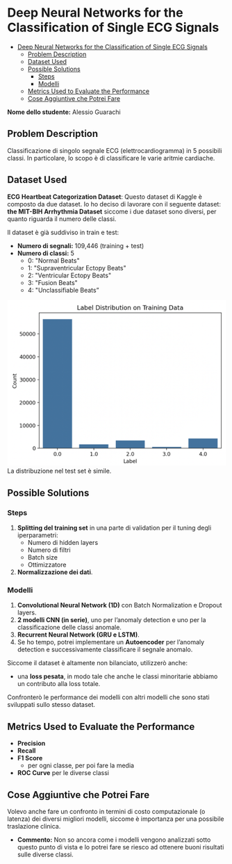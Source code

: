 # Deep Neural Networks for the Classification of Single ECG Signals

- [Deep Neural Networks for the Classification of Single ECG Signals](#deep-neural-networks-for-the-classification-of-single-ecg-signals)
  - [Problem Description](#problem-description)
  - [Dataset Used](#dataset-used)
  - [Possible Solutions](#possible-solutions)
    - [Steps](#steps)
    - [Modelli](#modelli)
  - [Metrics Used to Evaluate the Performance](#metrics-used-to-evaluate-the-performance)
  - [Cose Aggiuntive che Potrei Fare](#cose-aggiuntive-che-potrei-fare)


**Nome dello studente:** Alessio Guarachi

## Problem Description

Classificazione di singolo segnale ECG (elettrocardiogramma) in 5 possibili classi. In particolare, lo scopo è di classificare le varie aritmie cardiache.

## Dataset Used

**ECG Heartbeat Categorization Dataset**: Questo dataset di Kaggle è composto da due dataset. Io ho deciso di lavorare con il seguente dataset: **the MIT-BIH Arrhythmia Dataset** siccome i due dataset sono diversi, per quanto riguarda il numero delle classi.

Il dataset è già suddiviso in train e test:

- **Numero di segnali:** 109,446 (training + test)
- **Numero di classi:** 5
  - 0: "Normal Beats"
  - 1: "Supraventricular Ectopy Beats"
  - 2: "Ventricular Ectopy Beats"
  - 3: "Fusion Beats"
  - 4: "Unclassifiable Beats”

![](../img/class_distribution_train.png)
La distribuzione nel test set è simile.

## Possible Solutions

### Steps

1. **Splitting del training set** in una parte di validation per il tuning degli iperparametri:
   - Numero di hidden layers
   - Numero di filtri
   - Batch size
   - Ottimizzatore
2. **Normalizzazione dei dati**.

### Modelli

1. **Convolutional Neural Network (1D)** con Batch Normalization e Dropout layers.
2. **2 modelli CNN (in serie)**, uno per l’anomaly detection e uno per la classificazione delle classi anomale.
3. **Recurrent Neural Network (GRU e LSTM)**.
4. Se ho tempo, potrei implementare un **Autoencoder** per l’anomaly detection e successivamente classificare il segnale anomalo.

Siccome il dataset è altamente non bilanciato, utilizzerò anche:

- una **loss pesata**, in modo tale che anche le classi minoritarie abbiamo un contributo alla loss totale.

Confronterò le performance dei modelli con altri modelli che sono stati sviluppati sullo stesso dataset.

## Metrics Used to Evaluate the Performance

- **Precision**
- **Recall**
- **F1 Score** 
  - per ogni classe, per poi fare la media
- **ROC Curve** per le diverse classi

## Cose Aggiuntive che Potrei Fare

Volevo anche fare un confronto in termini di costo computazionale (o latenza) dei diversi migliori modelli, siccome è importanza per una possibile traslazione clinica. 

- **Commento:** Non so ancora come i modelli vengono analizzati sotto questo punto di vista e lo potrei fare se riesco ad ottenere buoni risultati sulle diverse classi.
